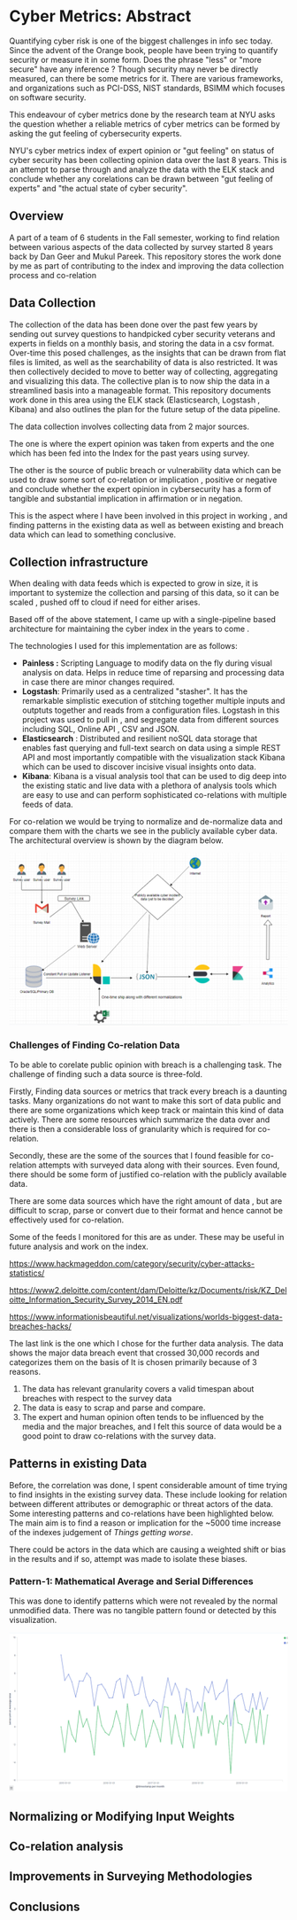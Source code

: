 # Cyber Metrics: Abstract
Quantifying cyber risk is one of the biggest challenges in info sec today. Since the advent of the Orange book, people have been trying to quantify security or measure it in some form. Does the phrase "less" or "more secure" have any inference ? Though security may never be directly measured, can there be some metrics for it. There are various frameworks, and organizations such as PCI-DSS, NIST standards, BSIMM which focuses on software security. 

This endeavour of cyber metrics done by the research team at NYU asks the question whether a reliable metrics of cyber metrics can be formed by asking the gut feeling of cybersecurity experts.

NYU's cyber metrics index of expert opinion or "gut feeling" on status of cyber security has been collecting opinion data over the last 8 years. This is an attempt to parse through and analyze the data with the ELK stack and conclude whether any corelations can be drawn between "gut feeling of experts" and "the actual state of cyber security". 


## Overview
A part of a team of 6 students in the Fall semester, working to find relation between various aspects of the data collected by survey started 8 years back by Dan Geer and Mukul Pareek. This repository stores the work done by me as part of contributing to the index and improving the data collection process and co-relation 

## Data Collection

The collection of the data has been done over the past few years by sending out survey questions to handpicked cyber security veterans and experts in fields on a monthly basis, and storing the data in a csv format. Over-time this posed challenges, as the insights that can be drawn from flat files is limited, as well as the searchability of data is also restricted. It was then collectively decided to move to better way of collecting, aggregating and visualizing this data. The collective plan is to now ship the data in a streamlined basis into a manageable format. This repository documents work done in this area using the ELK stack (Elasticsearch, Logstash , Kibana) and also outlines the plan for the future setup of the data pipeline.

The data collection involves collecting data from 2 major sources. 

The one is where the expert opinion was taken from experts and the one which has been fed into the Index for the past years using survey. 

The other is the source of public breach or vulnerability data which can be used to draw some sort of co-relation or implication , positive or negative and conclude whether the expert opinion in cybersecurity has a form of tangible and substantial implication in affirmation or in negation. 

This is the aspect where I have been involved in this project in working , and finding patterns in the existing data as well as between existing and breach data which can lead to something conclusive.

## Collection infrastructure

When dealing with data feeds which is expected to grow in size, it is important to systemize the collection and parsing of this data, so it can be scaled , pushed off to cloud if need for either arises. 

Based off of the above statement, I came up with a single-pipeline based architecture for maintaining the cyber index in the years to come .

The technologies I used for this implementation are as follows:

- **Painless :** Scripting Language to modify data on the fly during visual analysis on data. Helps in reduce time of reparsing and processing data in case there are minor changes required.
- **Logstash**: Primarily used as a centralized "stasher". It has the remarkable simplistic execution of stitching together multiple inputs and outptuts together and reads from a configuration files. Logstash in this project was used to pull in , and segregate data from different sources including SQL, Online API , CSV and JSON.
- **Elasticsearch** : Distributed and resilient noSQL data storage that enables fast querying and full-text search on data using a simple REST API and most importantly compatible with the visualization stack Kibana which can be used to discover incisive visual insights onto data.
- **Kibana**: Kibana is a visual analysis tool that can be used to dig deep into the existing static and live data with a plethora of analysis tools which are easy to use and can perform sophisticated co-relations with multiple feeds of data.

For co-relation we would be trying to normalize and de-normalize data and compare them with the charts we see in the publicly available cyber data.  The architectural overview is shown by the diagram below. 


![alt test](arch.png)



### Challenges of Finding Co-relation Data
To be able to corelate public opinion with breach is a challenging task. The challenge of finding such a data source is three-fold. 

Firstly, Finding data sources or metrics that track every breach is a daunting tasks. Many organizations do not want to make this sort of data public and there are some organizations which keep track or maintain this kind of data actively.  There are some resources which summarize the data over and there is then a considerable loss of granularity which is required for co-relation.

Secondly, these are the some of the sources that I found feasible for co-relation attempts with surveyed data along with their sources. Even found, there should be some form of justified co-relation with the publicly available data.

There are some data sources which have the right amount of data , but are difficult to scrap, parse or convert due to their format and hence cannot be effectively used for co-relation.

Some of the feeds I monitored for this are as under. These may be useful in future analysis and work on the index. 

https://www.hackmageddon.com/category/security/cyber-attacks-statistics/

https://www2.deloitte.com/content/dam/Deloitte/kz/Documents/risk/KZ_Deloitte_Information_Security_Survey_2014_EN.pdf

https://www.informationisbeautiful.net/visualizations/worlds-biggest-data-breaches-hacks/

The last link is the one which I chose for the further data analysis. The data shows the major data breach event that crossed 30,000 records and categorizes them on the basis of It is chosen primarily because of 3 reasons.

1. The data has relevant granularity covers a valid timespan about breaches with respect to the survey data
2. The data is easy to scrap and parse and compare.
3. The expert and human opinion often tends to be influenced by the media and the major breaches, and I felt this source of data would be a good point to draw co-relations with the survey data.

## Patterns in existing Data

Before, the correlation was done, I spent considerable amount of time trying to find insights in the existing survey data. These include looking for relation between different attributes or demographic or threat actors of the data. Some interesting patterns and co-relations have been highlighted below. The main aim is to find a reason or implication for the ~5000 time increase of the indexes judgement of *Things getting worse*. 

There could be actors in the data which are causing a weighted shift or bias in the results and if so, attempt was made to isolate these biases.

### Pattern-1: Mathematical Average and Serial Differences

This was done to identify patterns which were not revealed by the normal unmodified data. There was no tangible pattern found or detected by this visualization.



<img src="avgvsserialdiff.PNG" alt="avgvsserialdiff" style="zoom:150%;" />

## Normalizing or Modifying Input Weights



## Co-relation analysis 

## Improvements in Surveying Methodologies



## Conclusions 